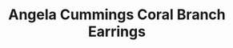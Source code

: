 ---
title: Angela Cummings Coral Branch Earrings
description: |
  Baroque Pearls are suspended from sculpted coral elements set with Pave Diamonds in these statement drop earrings.
specs: |
  Pair of 19.5 x 16.1 x 16.1mm Baroque South Sea Cultured Pearls with 2.42 carats of White Diamonds, set in Platinum and 18K White Gold.
images:
  - image_path: /uploads/angela-cummings-for-assael-coral-branch-earrings.png
_category:
order: 2
categories:
  - earrings
---